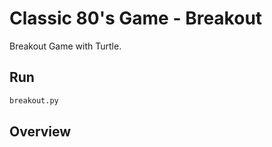 # Classic 80's Game - Breakout

Breakout Game with Turtle.

## Run

```sh
breakout.py
```

## Overview